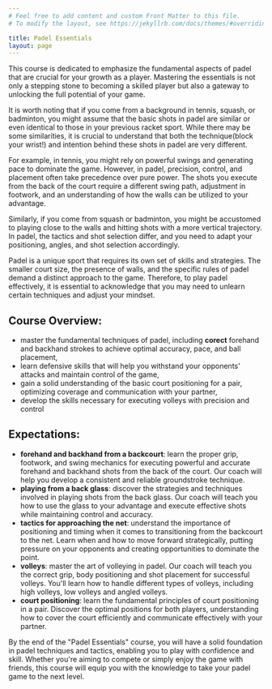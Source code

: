 ```yaml
---
# Feel free to add content and custom Front Matter to this file.
# To modify the layout, see https://jekyllrb.com/docs/themes/#overriding-theme-defaults

title: Padel Essentials
layout: page
---
```


This course is dedicated to emphasize the fundamental aspects of padel that are crucial for your growth as a player. Mastering the essentials is not only a stepping stone to becoming a skilled player but also a gateway to unlocking the full potential of your game.

It is worth noting that if you come from a background in tennis, squash, or badminton, you might assume that the basic shots in padel are similar or even identical to those in your previous racket sport. While there may be some similarities, it is crucial to understand that both the technique(block your wrist!) and intention behind these shots in padel are very different.

For example, in tennis, you might rely on powerful swings and generating pace to dominate the game. However, in padel, precision, control, and placement often take precedence over pure power. The shots you execute from the back of the court require a different swing path, adjustment in footwork, and an understanding of how the walls can be utilized to your advantage.

Similarly, if you come from squash or badminton, you might be accustomed to playing close to the walls and hitting shots with a more vertical trajectory. In padel, the tactics and shot selection differ, and you need to adapt your positioning, angles, and shot selection accordingly.

Padel is a unique sport that requires its own set of skills and strategies. The smaller court size, the presence of walls, and the specific rules of padel demand a distinct approach to the game. Therefore, to play padel effectively, it is essential to acknowledge that you may need to unlearn certain techniques and adjust your mindset.

## Course Overview:

- master the fundamental techniques of padel, including **corect** forehand and backhand strokes to achieve optimal accuracy, pace, and ball placement,
- learn defensive skills that will help you withstand your opponents' attacks and maintain control of the game,
- gain a solid understanding of the basic court positioning for a pair, optimizing coverage and communication with your partner,
- develop the skills necessary for executing volleys with precision and control

## Expectations:

- **forehand and backhand from a backcourt**: learn the proper grip, footwork, and swing mechanics for executing powerful and accurate forehand and backhand shots from the back of the court. Our coach will help you develop a consistent and reliable groundstroke technique.
- **playing from a back glass**: discover the strategies and techniques involved in playing shots from the back glass. Our coach will teach you how to use the glass to your advantage and execute effective shots while maintaining control and accuracy.
- **tactics for approaching the net**: understand the importance of positioning and timing when it comes to transitioning from the backcourt to the net. Learn when and how to move forward strategically, putting pressure on your opponents and creating opportunities to dominate the point.
- **volleys**: master the art of volleying in padel. Our coach will teach you the correct grip, body positioning and shot placement for successful volleys. You'll learn how to handle different types of volleys, including high volleys, low volleys and angled volleys. 
- **court positioning**: learn the fundamental principles of court positioning in a pair. Discover the optimal positions for both players, understanding how to cover the court efficiently and communicate effectively with your partner.

By the end of the "Padel Essentials" course, you will have a solid foundation in padel techniques and tactics, enabling you to play with confidence and skill. Whether you're aiming to compete or simply enjoy the game with friends, this course will equip you with the knowledge to take your padel game to the next level.